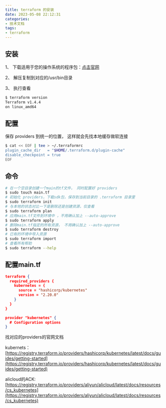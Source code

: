 ```yaml
---
title: terraform 的安装
date: 2023-05-08 22:12:31
categories:   
- 技术文档  
tags:   
- terraform 
---
```


## 安装
1、 下载适用于您的操作系统的程序包：[点击官网](https://developer.hashicorp.com/terraform/downloads)

2、 解压复制到对应的/usr/bin目录

3、 执行查看

```bash
$ terraform version
Terraform v1.4.4
on linux_amd64
```
<!--more-->

## 配置
保存 providers 到统一的位置， 这样就会先找本地缓存做软连接
```bash
$ cat << EOF | tee > ~/.terraformrc
plugin_cache_dir   = "$HOME/.terraform.d/plugin-cache"
disable_checkpoint = true
EOF
```

## 命令
```bash
# 在一个空目录创建一个main的tf文件， 同时配置好 providers
$ sudo touch main.tf
# 初始化 providers，下载sdk包，保存到当前目录的 .terraform 目录里
$ sudo terraform init
# 与本地的状态对比一下是删除还是创建资源，仅查看
$ sudo terraform plan
# 应用main.tf文件到环境中 ，不用确认加上 --auto-approve
$ sudo terraform apply
# 删除main.tf指定的所有资源， 不用确认加上 --auto-approve
$ sudo terraform destroy
# 已有的环境中导入资源
$ sudo terraform import
# 查看所有帮助
$ sudo terraform --help
```

## 配置main.tf

```json
terraform {
  required_providers {
    kubernetes = {
      source = "hashicorp/kubernetes"
      version = "2.20.0"
    }
  }
}

provider "kubernetes" {
  # Configuration options
}
```

找对应的providers的官网文档

kubernets：[https://registry.terraform.io/providers/hashicorp/kubernetes/latest/docs/guides/getting-started](https://registry.terraform.io/providers/hashicorp/kubernetes/latest/docs/guides/getting-started)

alicloud的ACK: [https://registry.terraform.io/providers/aliyun/alicloud/latest/docs/resources/cs_kubernetes](https://registry.terraform.io/providers/aliyun/alicloud/latest/docs/resources/cs_kubernetes)
